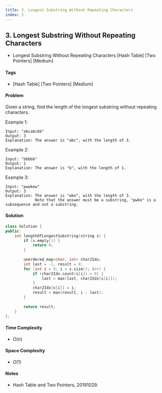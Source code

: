 ```yaml
---
title: 3. Longest Substring Without Repeating Characters
index: 3
---
```


## 3. Longest Substring Without Repeating Characters
- Longest Substring Without Repeating Characters [Hash Table] [Two Pointers] [Medium]

#### Tags
- [Hash Table] [Two Pointers] [Medium]

#### Problem
Given a string, find the length of the longest substring without repeating characters.

Example 1:

    Input: "abcabcbb"
    Output: 3 
    Explanation: The answer is "abc", with the length of 3. 

Example 2:

    Input: "bbbbb"
    Output: 1
    Explanation: The answer is "b", with the length of 1.

Example 3:

    Input: "pwwkew"
    Output: 3
    Explanation: The answer is "wke", with the length of 3. 
                 Note that the answer must be a substring, "pwke" is a subsequence and not a substring.

#### Solution
``` C++
class Solution {
public:
    int lengthOfLongestSubstring(string s) {
        if (s.empty()) {
            return 0;
        }
        
        unordered_map<char, int> char2Idx;
        int last = -1, result = 0;
        for (int i = 0; i < s.size(); i++) {
            if (char2Idx.count(s[i]) > 0) {
                last = max(last, char2Idx[s[i]]);
            }
            char2Idx[s[i]] = i;
            result = max(result, i - last);
        }
        
        return result;
    }
};
```

#### Time Complexity
- $O(n)$

#### Space Complexity
- $O(1)$

#### Notes
- Hash Table and Two Pointers, 20191029.
